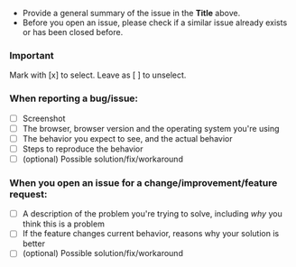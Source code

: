 * Provide a general summary of the issue in the **Title** above.  
* Before you open an issue, please check if a similar issue already exists or has been closed before.

### Important
Mark with [x] to select. Leave as [ ] to unselect.

### When reporting a bug/issue:
- [ ] Screenshot
- [ ] The browser, browser version and the operating system you're using
- [ ] The behavior you expect to see, and the actual behavior
- [ ] Steps to reproduce the behavior 
- [ ] (optional) Possible solution/fix/workaround

### When you open an issue for a change/improvement/feature request:
- [ ] A description of the problem you're trying to solve, including _why_ you think this is a problem
- [ ] If the feature changes current behavior, reasons why your solution is better
- [ ] (optional) Possible solution/fix/workaround